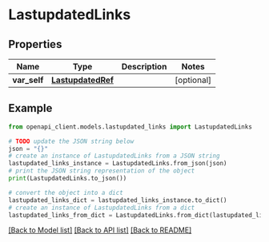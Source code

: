 # LastupdatedLinks


## Properties

Name | Type | Description | Notes
------------ | ------------- | ------------- | -------------
**var_self** | [**LastupdatedRef**](LastupdatedRef.md) |  | [optional] 

## Example

```python
from openapi_client.models.lastupdated_links import LastupdatedLinks

# TODO update the JSON string below
json = "{}"
# create an instance of LastupdatedLinks from a JSON string
lastupdated_links_instance = LastupdatedLinks.from_json(json)
# print the JSON string representation of the object
print(LastupdatedLinks.to_json())

# convert the object into a dict
lastupdated_links_dict = lastupdated_links_instance.to_dict()
# create an instance of LastupdatedLinks from a dict
lastupdated_links_from_dict = LastupdatedLinks.from_dict(lastupdated_links_dict)
```
[[Back to Model list]](../README.md#documentation-for-models) [[Back to API list]](../README.md#documentation-for-api-endpoints) [[Back to README]](../README.md)


